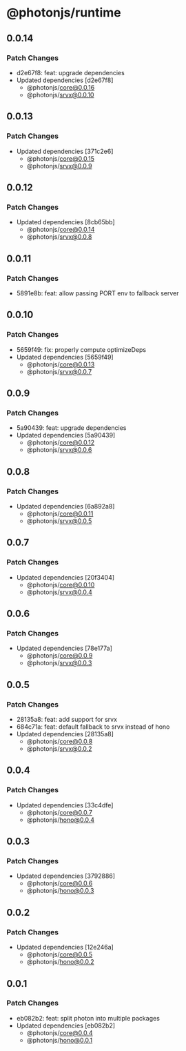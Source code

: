 # @photonjs/runtime

## 0.0.14

### Patch Changes

- d2e67f8: feat: upgrade dependencies
- Updated dependencies [d2e67f8]
  - @photonjs/core@0.0.16
  - @photonjs/srvx@0.0.10

## 0.0.13

### Patch Changes

- Updated dependencies [371c2e6]
  - @photonjs/core@0.0.15
  - @photonjs/srvx@0.0.9

## 0.0.12

### Patch Changes

- Updated dependencies [8cb65bb]
  - @photonjs/core@0.0.14
  - @photonjs/srvx@0.0.8

## 0.0.11

### Patch Changes

- 5891e8b: feat: allow passing PORT env to fallback server

## 0.0.10

### Patch Changes

- 5659f49: fix: properly compute optimizeDeps
- Updated dependencies [5659f49]
  - @photonjs/core@0.0.13
  - @photonjs/srvx@0.0.7

## 0.0.9

### Patch Changes

- 5a90439: feat: upgrade dependencies
- Updated dependencies [5a90439]
  - @photonjs/core@0.0.12
  - @photonjs/srvx@0.0.6

## 0.0.8

### Patch Changes

- Updated dependencies [6a892a8]
  - @photonjs/core@0.0.11
  - @photonjs/srvx@0.0.5

## 0.0.7

### Patch Changes

- Updated dependencies [20f3404]
  - @photonjs/core@0.0.10
  - @photonjs/srvx@0.0.4

## 0.0.6

### Patch Changes

- Updated dependencies [78e177a]
  - @photonjs/core@0.0.9
  - @photonjs/srvx@0.0.3

## 0.0.5

### Patch Changes

- 28135a8: feat: add support for srvx
- 684c71a: feat: default fallback to srvx instead of hono
- Updated dependencies [28135a8]
  - @photonjs/core@0.0.8
  - @photonjs/srvx@0.0.2

## 0.0.4

### Patch Changes

- Updated dependencies [33c4dfe]
  - @photonjs/core@0.0.7
  - @photonjs/hono@0.0.4

## 0.0.3

### Patch Changes

- Updated dependencies [3792886]
  - @photonjs/core@0.0.6
  - @photonjs/hono@0.0.3

## 0.0.2

### Patch Changes

- Updated dependencies [12e246a]
  - @photonjs/core@0.0.5
  - @photonjs/hono@0.0.2

## 0.0.1

### Patch Changes

- eb082b2: feat: split photon into multiple packages
- Updated dependencies [eb082b2]
  - @photonjs/core@0.0.4
  - @photonjs/hono@0.0.1
